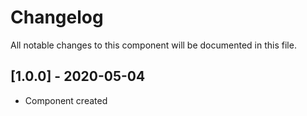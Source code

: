 # Changelog
All notable changes to this component will be documented in this file.

## [1.0.0] - 2020-05-04
- Component created
